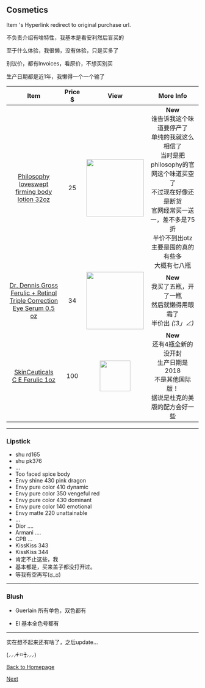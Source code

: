 ## Cosmetics

Item 's Hyperlink redirect to original purchase url. 

不负责介绍有啥特性，我基本是看安利然后盲买的

至于什么体验，我很懒，没有体验，只是买多了

别议价，都有Invoices，看原价，不想买别买

生产日期都是近1年，我懒得一个一个输了

|                             Item                             | Price $ |                       View                       |                          More Info                           |
| :----------------------------------------------------------: | :-----: | :----------------------------------------------: | :----------------------------------------------------------: |
| <p><a href ="https://bit.ly/2L1R3l7">Philosophy<br/>loveswept<br/>firming body lotion 32oz</a><p/> |   25    | <img src="https://bit.ly/2MmIMxV" width="150" /> | **New**<br/>谁告诉我这个味道要停产了<br />单纯的我就这么相信了<br />当时是把philosophy的官网这个味道买空了<br />不过现在好像还是断货<br />官网经常买一送一，差不多是75折<br />半价不到出otz<br />主要是囤的真的有些多<br />大概有七八瓶 |
| <p><a href ="https://bit.ly/2BkJ0Ar">Dr. Dennis Gross<br/>Ferulic + Retinol Triple Correction <br/>Eye Serum 0.5 oz</a> <p/> |   34    | <img src="https://bit.ly/2Bl385x" width="150" /> | **New**<br/>我买了五瓶，开了一瓶<br/>然后就懒得用眼霜了<br/>半价出 _(¦3」∠)_ |
| <p> <a href="https://bit.ly/2wdi4Nd">SkinCeuticals  <br/>C E Ferulic  1oz </a><p/> |   100   | <img src="https://bit.ly/2nKfryD" width="80" />  | **New**<br/>还有4瓶全新的没开封<br/>生产日期是2018<br/>不是其他国际版！<br/>据说是杜克的美版的配方会好一些 |



****

### Lipstick

- shu rd165 
- shu pk376
- ...
- Too faced  spice body 
- Envy shine 430 pink dragon 
- Envy pure color 410 dynamic 
- Envy pure color 350 vengeful red 
- Envy pure color 430 dominant 
- Envy pure color 140 emotional      
- Envy matte 220 unattainable 
- ...
- Dior ....
- Armani ....
- CPB ...
- KissKiss 343
- KissKiss 344
- 肯定不止这些，我
- 基本都是，买来盖子都没打开过。
- 等我有空再写(ಥ_ಥ)

****

### Blush

- Guerlain 所有单色，双色都有

- El 基本全色号都有

****

实在想不起来还有啥了，之后update...

(⸝⸝⸝ᵒ̴̶̷̥́ ⌑ ᵒ̴̶̷̣̥̀⸝⸝⸝)  

[Back to Homepage](https://github.com/radium0729/Personal-Sale/blob/master/README.md)

[Next]( https://github.com/radium0729/Personal-Sale/blob/master/Grocery.md)

